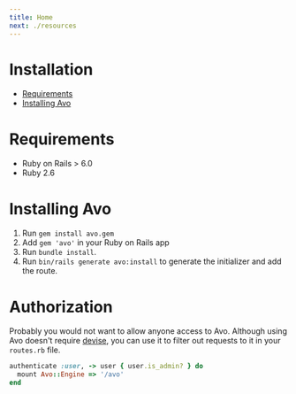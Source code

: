 ```yaml
---
title: Home
next: ./resources
---
```


# Installation

- [Requirements](#requirements)
- [Installing Avo](#installing-avo)


# Requirements

 - Ruby on Rails > 6.0
 - Ruby 2.6

# Installing Avo

1. Run `gem install avo.gem`
1. Add `gem 'avo'` in your Ruby on Rails app
1. Run `bundle install`.
1. Run `bin/rails generate avo:install` to generate the initializer and add the route.

# Authorization

Probably you would not want to allow anyone access to Avo. Although using Avo doesn't require [devise](https://github.com/heartcombo/devise), you can use it to filter out requests to it in your `routes.rb` file.

```ruby
authenticate :user, -> user { user.is_admin? } do
  mount Avo::Engine => '/avo'
end
```
